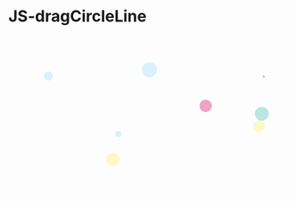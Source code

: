 # JS-dragCircleLine

  <img src="https://raw.githubusercontent.com/ya95123/JS-dragCircleLine/main/demo.gif">
